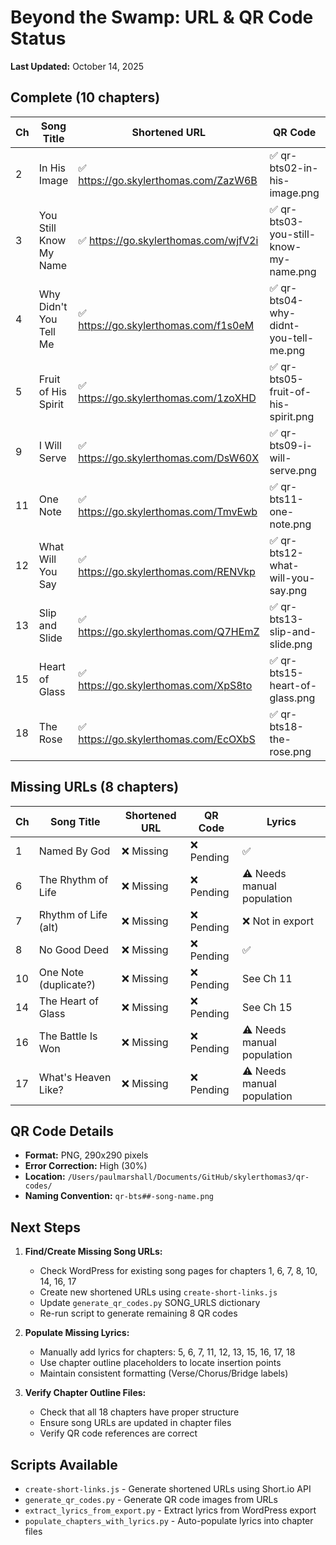 # Beyond the Swamp: URL & QR Code Status

**Last Updated:** October 14, 2025

## Complete (10 chapters)

| Ch | Song Title | Shortened URL | QR Code | Lyrics |
|----|-----------|---------------|---------|--------|
| 2 | In His Image | ✅ https://go.skylerthomas.com/ZazW6B | ✅ qr-bts02-in-his-image.png | ✅ |
| 3 | You Still Know My Name | ✅ https://go.skylerthomas.com/wjfV2i | ✅ qr-bts03-you-still-know-my-name.png | ✅ |
| 4 | Why Didn't You Tell Me | ✅ https://go.skylerthomas.com/f1s0eM | ✅ qr-bts04-why-didnt-you-tell-me.png | ✅ |
| 5 | Fruit of His Spirit | ✅ https://go.skylerthomas.com/1zoXHD | ✅ qr-bts05-fruit-of-his-spirit.png | ⚠️ Needs manual population |
| 9 | I Will Serve | ✅ https://go.skylerthomas.com/DsW60X | ✅ qr-bts09-i-will-serve.png | ✅ |
| 11 | One Note | ✅ https://go.skylerthomas.com/TmvEwb | ✅ qr-bts11-one-note.png | ⚠️ Needs manual population |
| 12 | What Will You Say | ✅ https://go.skylerthomas.com/RENVkp | ✅ qr-bts12-what-will-you-say.png | ⚠️ Needs manual population |
| 13 | Slip and Slide | ✅ https://go.skylerthomas.com/Q7HEmZ | ✅ qr-bts13-slip-and-slide.png | ⚠️ Needs manual population |
| 15 | Heart of Glass | ✅ https://go.skylerthomas.com/XpS8to | ✅ qr-bts15-heart-of-glass.png | ⚠️ Needs manual population |
| 18 | The Rose | ✅ https://go.skylerthomas.com/EcOXbS | ✅ qr-bts18-the-rose.png | ⚠️ Needs manual population |

## Missing URLs (8 chapters)

| Ch | Song Title | Shortened URL | QR Code | Lyrics |
|----|-----------|---------------|---------|--------|
| 1 | Named By God | ❌ Missing | ❌ Pending | ✅ |
| 6 | The Rhythm of Life | ❌ Missing | ❌ Pending | ⚠️ Needs manual population |
| 7 | Rhythm of Life (alt) | ❌ Missing | ❌ Pending | ❌ Not in export |
| 8 | No Good Deed | ❌ Missing | ❌ Pending | ✅ |
| 10 | One Note (duplicate?) | ❌ Missing | ❌ Pending | See Ch 11 |
| 14 | The Heart of Glass | ❌ Missing | ❌ Pending | See Ch 15 |
| 16 | The Battle Is Won | ❌ Missing | ❌ Pending | ⚠️ Needs manual population |
| 17 | What's Heaven Like? | ❌ Missing | ❌ Pending | ⚠️ Needs manual population |

## QR Code Details

- **Format:** PNG, 290x290 pixels
- **Error Correction:** High (30%)
- **Location:** `/Users/paulmarshall/Documents/GitHub/skylerthomas3/qr-codes/`
- **Naming Convention:** `qr-bts##-song-name.png`

## Next Steps

1. **Find/Create Missing Song URLs:**
   - Check WordPress for existing song pages for chapters 1, 6, 7, 8, 10, 14, 16, 17
   - Create new shortened URLs using `create-short-links.js`
   - Update `generate_qr_codes.py` SONG_URLS dictionary
   - Re-run script to generate remaining 8 QR codes

2. **Populate Missing Lyrics:**
   - Manually add lyrics for chapters: 5, 6, 7, 11, 12, 13, 15, 16, 17, 18
   - Use chapter outline placeholders to locate insertion points
   - Maintain consistent formatting (Verse/Chorus/Bridge labels)

3. **Verify Chapter Outline Files:**
   - Check that all 18 chapters have proper structure
   - Ensure song URLs are updated in chapter files
   - Verify QR code references are correct

## Scripts Available

- `create-short-links.js` - Generate shortened URLs using Short.io API
- `generate_qr_codes.py` - Generate QR code images from URLs
- `extract_lyrics_from_export.py` - Extract lyrics from WordPress export
- `populate_chapters_with_lyrics.py` - Auto-populate lyrics into chapter files
